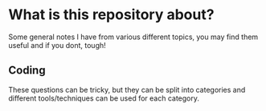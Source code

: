 # What is this repository about?

Some general notes I have from various different topics, you may find them useful and if you dont, tough!



## Coding
These questions can be tricky, but they can be split into categories and different tools/techniques can be used for each category.